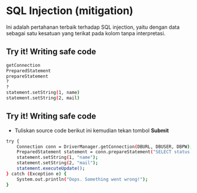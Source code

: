 # SQL Injection (mitigation)
Ini adalah pertahanan terbaik terhadap SQL injection, yaitu dengan data sebagai satu kesatuan yang terikat pada kolom tanpa interpretasi. 

## Try it! Writing safe code
```sh
getConnection
PreparedStatement
prepareStatement
?
?
statement.setString(1, name)
statement.setString(2, mail)
```

## Try it! Writing safe code
- Tuliskan source code berikut ini kemudian tekan tombol **Submit**
```sh
try {
    Connection conn = DriverManager.getConnection(DBURL, DBUSER, DBPW);
    PreparedStatement statement = conn.prepareStatement("SELECT status FROM users WHERE name=? AND mail=?");
    statement.setString(1, "name");
    statement.setString(2, "mail");
    statement.executeUpdate();
} catch (Exception e) {
    System.out.println("Oops. Something went wrong!");
}
```